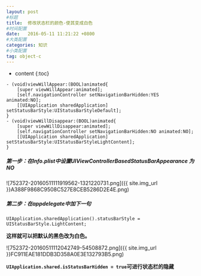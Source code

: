 ```yaml
---
layout: post
#标题
title:  修改状态栏的颜色-使其变成白色
#时间配置
date:   2016-05-11 11:21:22 +0800
#大类配置
categories: 知识
#小类配置
tag: object-c
---
```


* content
{:toc}

```objc
- (void)viewWillAppear:(BOOL)animated{
    [super viewWillAppear:animated];
    [self.navigationController setNavigationBarHidden:YES animated:NO];
    [[UIApplication sharedApplication] setStatusBarStyle:UIStatusBarStyleDefault];
}
- (void)viewWillDisappear:(BOOL)animated{
    [super viewWillDisappear:animated];
    [self.navigationController setNavigationBarHidden:NO animated:NO];
    [[UIApplication sharedApplication] setStatusBarStyle:UIStatusBarStyleLightContent];
}
```

##### 第一步：在Info.plist中设置UIViewControllerBasedStatusBarAppearance 为NO

![752372-20160511111919562-1321220731.png]({{ site.img_url }}A388F9868C9508C527E8CEB5286D2E4E.png)

##### 第二步：在appdelegate中加下一句

```objc
UIApplication.sharedApplication().statusBarStyle = UIStatusBarStyle.LightContent;
```

**这样就可以把默认的黑色改为白色。**

![752372-20160511112042749-54508872.png]({{ site.img_url }}FC911EAE181DDB3D358A0E3E132793B5.png)

**`UIApplication.shared.isStatusBarHidden = true`可进行状态栏的隐藏**